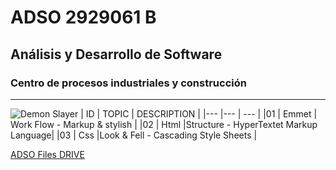 # ADSO 2929061 B
## Análisis y Desarrollo de Software 
### Centro de procesos industriales y construcción

---

![Demon Slayer](https://tinyurl.com/cmxf5sz4)
| ID | TOPIC | DESCRIPTION                           |
|--- |---    | ---                                   |
|01  | Emmet | Work Flow - Markup & stylish          |
|02  | Html  |Structure - HyperTextet Markup Language|
|03  | Css   |Look & Fell - Cascading Style Sheets   |

[ADSO Files DRIVE](https://tinyurl.com/wnkk334u)